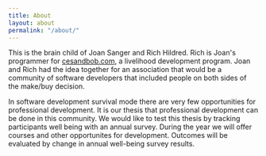 ```yaml
---
title: About
layout: about
permalink: "/about/"
---
```


This is the brain child of Joan Sanger and Rich Hildred. Rich is Joan's programmer for [cesandbob.com](http://cesandbob.com), a livelihood development program. Joan and Rich had the idea together for an association that would be a community of software developers that included people on both sides of the make/buy decision.

In software development survival mode there are very few opportunities for professional development. It is our thesis that professional development can be done in this community.  We would like to test this thesis by tracking participants well being with an annual survey. During the year we will offer courses and other opportunites for development. Outcomes will be evaluated by change in annual well-being survey results.